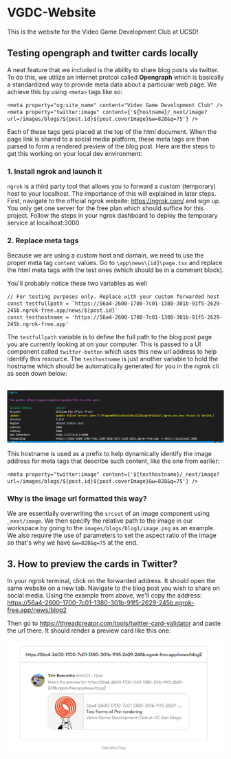 # VGDC-Website
This is the website for the Video Game Development Club at UCSD!


## Testing opengraph and twitter cards locally
A neat feature that we included is the ability to share blog posts via twitter. To do this, we utilize an internet protcol called **Opengraph**
which is basically a standardized way to provide meta data about a particular web page. We achieve this by using `<meta>` tags like so: 

```
<meta property="og:site_name" content="Video Game Development Club" />
<meta property="twitter:image" content={'${hostname}/_next/image?url=/images/blogs/${post.id}${post.coverImage}&w=828&q=75'} />
```

Each of these tags gets placed at the top of the html document. When the page link is shared to a social media platform, these meta tags are then parsed to form a rendered preview of the blog post. Here are the steps to get this working on your local dev environment: 

### 1. Install ngrok and launch it
`ngrok` is a third party tool that allows you to forward a custom (temporary) host to your localhost. The importance of this will explained in later steps. First, navigate to the official ngrok website: https://ngrok.com/ and sign up. You only get one server for the free plan which should suffice for this project. Follow the steps in your ngrok dashboard to deploy the temporary service at localhost:3000

### 2. Replace meta tags 
Because we are using a custom host and domain, we need to use the proper meta tag `content` values. Go to `\app\news\[id]\page.tsx` and replace the html meta tags with the test ones (which should be in a comment block). 

You'll probably notice these two variables as well 
```
// For testing purposes only. Replace with your custom forwarded host
const testfullpath = `https://56a4-2600-1700-7c01-1380-301b-91f5-2629-245b.ngrok-free.app/news/${post.id}`
const testhostname = 'https://56a4-2600-1700-7c01-1380-301b-91f5-2629-245b.ngrok-free.app'
```

The `testfullpath` variable is to define the full path to the blog post page you are currently looking at on your computer. This is passed to a UI component called `twitter-button` which uses this new url address to help identify this resource. The  `testhostname` is just another variable to hold the hostname which should be automatically generated for you in the ngrok cli as seen down below:
<br>
<br>

![alt text](image.png)


This hostname is used as a prefix to help dynamically identify the image address for meta tags that describe such content, like the one from earlier: 

```
<meta property="twitter:image" content={'${testhostname}/_next/image?url=/images/blogs/${post.id}${post.coverImage}&w=828&q=75'} />
```


### Why is the image url formatted this way?
We are essentially overwriting the `srcset` of an image component using `_next/image`. We then specify the relative path to the image in our workspace by going to the `images/blogs/blog1/image.png` as an example. We also require the use of parameters to set the aspect ratio of the image so that's why we have `&w=828&q=75` at the end.



## 3. How to preview the cards in Twitter? 
In your ngrok terminal, click on the forwarded address. It should open the same website on a new tab. Navigate to the blog post you wish to share on social media. Using the example from above, we'll copy the address:  https://56a4-2600-1700-7c01-1380-301b-91f5-2629-245b.ngrok-free.app/news/blog2

Then go to https://threadcreator.com/tools/twitter-card-validator and paste the url there. It should render a preview card like this one: 
<br>
<br>
![alt text](image-1.png)



